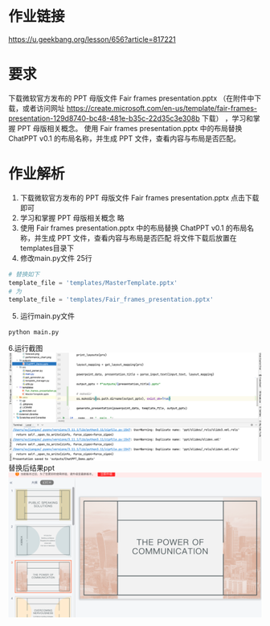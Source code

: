 # 作业链接
https://u.geekbang.org/lesson/656?article=817221

# 要求
下载微软官方发布的 PPT 母版文件 Fair frames presentation.pptx （在附件中下载，或者访问网址  https://create.microsoft.com/en-us/template/fair-frames-presentation-129d8740-bc48-481e-b35c-22d35c3e308b
下载） ，学习和掌握 PPT 母版相关概念。
使用 Fair frames presentation.pptx 中的布局替换 ChatPPT v0.1 的布局名称，并生成 PPT 文件，查看内容与布局是否匹配。

# 作业解析
1. 下载微软官方发布的 PPT 母版文件 Fair frames presentation.pptx
点击下载即可
2. 学习和掌握 PPT 母版相关概念
略
3. 使用 Fair frames presentation.pptx 中的布局替换 ChatPPT v0.1 的布局名称，并生成 PPT 文件，查看内容与布局是否匹配
将文件下载后放置在templates目录下
4. 修改main.py文件
25行
```python
# 替换如下
template_file = 'templates/MasterTemplate.pptx'
# 为
template_file = 'templates/Fair_frames_presentation.pptx'
```

5. 运行main.py文件
```shell
python main.py
```

6.运行截图
![img.png](images/homework_8_1_replace_templates.png)
替换后结果ppt
![img.png](images/homework_8_1_replace_result_ppt.png)